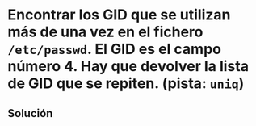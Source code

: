 # Encontrar los GID que se utilizan más de una vez en el fichero `/etc/passwd`. El GID es el campo número 4. Hay que devolver la lista de GID que se repiten. (pista: `uniq`)

## Solución

```bash

```

